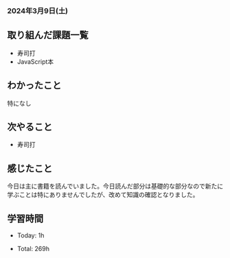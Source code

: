 ### 2024年3月9日(土)

## 取り組んだ課題一覧

- 寿司打
- JavaScript本

## わかったこと

特になし

## 次やること

- 寿司打


## 感じたこと

今日は主に書籍を読んでいました。今日読んだ部分は基礎的な部分なので新たに学ぶことは特にありませんでしたが、改めて知識の確認となりました。

## 学習時間

- Today: 1h

- Total: 269h
